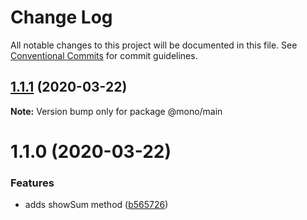 # Change Log

All notable changes to this project will be documented in this file.
See [Conventional Commits](https://conventionalcommits.org) for commit guidelines.

## [1.1.1](https://github.com/madoos/monorepo-example-ci/compare/v1.1.0...v1.1.1) (2020-03-22)

**Note:** Version bump only for package @mono/main





# 1.1.0 (2020-03-22)


### Features

* adds showSum method ([b565726](https://github.com/madoos/monorepo-example-ci/commit/b5657264a1fe841937f28afcb728abf0ee162c5a))
